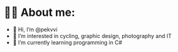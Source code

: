 # 👨‍💻 About me:
- 👋 Hi, I’m @pekvvi
- 👀 I’m interested in cycling, graphic design, photography and IT
- 🌱 I’m currently learning programming in C#

<!---
pekvvi/pekvvi is a ✨ special ✨ repository because its `README.md` (this file) appears on your GitHub profile.
You can click the Preview link to take a look at your changes.
--->
